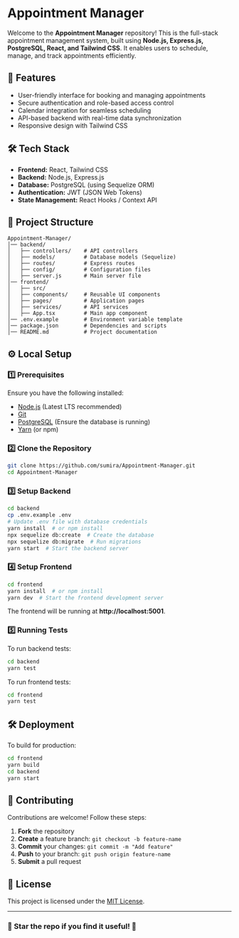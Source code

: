 # Appointment Manager

Welcome to the **Appointment Manager** repository! This is the full-stack appointment management system, built using **Node.js, Express.js, PostgreSQL, React, and Tailwind CSS**. It enables users to schedule, manage, and track appointments efficiently.

## 🚀 Features
- User-friendly interface for booking and managing appointments  
- Secure authentication and role-based access control  
- Calendar integration for seamless scheduling  
- API-based backend with real-time data synchronization  
- Responsive design with Tailwind CSS  

## 🛠️ Tech Stack
- **Frontend:** React, Tailwind CSS  
- **Backend:** Node.js, Express.js  
- **Database:** PostgreSQL (using Sequelize ORM)  
- **Authentication:** JWT (JSON Web Tokens)  
- **State Management:** React Hooks / Context API  

## 📂 Project Structure
```
Appointment-Manager/
│── backend/
│   ├── controllers/    # API controllers
│   ├── models/         # Database models (Sequelize)
│   ├── routes/         # Express routes
│   ├── config/         # Configuration files
│   ├── server.js       # Main server file
│── frontend/
│   ├── src/
│   ├── components/     # Reusable UI components
│   ├── pages/          # Application pages
│   ├── services/       # API services
│   ├── App.tsx         # Main app component
│── .env.example        # Environment variable template
│── package.json        # Dependencies and scripts
│── README.md           # Project documentation
```

## ⚙️ Local Setup

### 1️⃣ Prerequisites
Ensure you have the following installed:
- [Node.js](https://nodejs.org/) (Latest LTS recommended)
- [Git](https://git-scm.com/)
- [PostgreSQL](https://www.postgresql.org/) (Ensure the database is running)
- [Yarn](https://yarnpkg.com/) (or npm)

### 2️⃣ Clone the Repository
```sh
git clone https://github.com/sumira/Appointment-Manager.git
cd Appointment-Manager
```

### 3️⃣ Setup Backend
```sh
cd backend
cp .env.example .env
# Update .env file with database credentials
yarn install  # or npm install
npx sequelize db:create  # Create the database
npx sequelize db:migrate  # Run migrations
yarn start  # Start the backend server
```

### 4️⃣ Setup Frontend
```sh
cd frontend
yarn install  # or npm install
yarn dev  # Start the frontend development server
```
The frontend will be running at **http://localhost:5001**.

### 5️⃣ Running Tests
To run backend tests:
```sh
cd backend
yarn test
```
To run frontend tests:
```sh
cd frontend
yarn test
```

## 🛠️ Deployment
To build for production:
```sh
cd frontend
yarn build
cd backend
yarn start
```

## 🤝 Contributing
Contributions are welcome! Follow these steps:
1. **Fork** the repository  
2. **Create** a feature branch: `git checkout -b feature-name`  
3. **Commit** your changes: `git commit -m "Add feature"`  
4. **Push** to your branch: `git push origin feature-name`  
5. **Submit** a pull request  

## 📜 License
This project is licensed under the [MIT License](LICENSE).

---

### 🌟 Star the repo if you find it useful! 🚀

